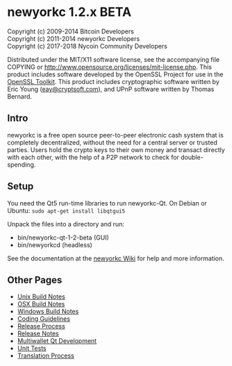 newyorkc 1.2.x BETA
====================

Copyright (c) 2009-2014 Bitcoin Developers  
Copyright (c) 2011-2014 newyorkc Developers  
Copyright (c) 2017-2018 Nycoin Community Developers


Distributed under the MIT/X11 software license, see the accompanying
file COPYING or http://www.opensource.org/licenses/mit-license.php.
This product includes software developed by the OpenSSL Project for use in the [OpenSSL Toolkit](http://www.openssl.org/). This product includes
cryptographic software written by Eric Young ([eay@cryptsoft.com](mailto:eay@cryptsoft.com)), and UPnP software written by Thomas Bernard.


Intro
---------------------
newyorkc is a free open source peer-to-peer electronic cash system that is
completely decentralized, without the need for a central server or trusted
parties.  Users hold the crypto keys to their own money and transact directly
with each other, with the help of a P2P network to check for double-spending.


Setup
---------------------
You need the Qt5 run-time libraries to run newyorkc-Qt. On Debian or Ubuntu:
	`sudo apt-get install libqtgui5`

Unpack the files into a directory and run:


- bin/newyorkc-qt-1-2-beta (GUI)
- bin/newyorkcd (headless)

See the documentation at the [newyorkc Wiki](http://newyorkc.info)
for help and more information.


Other Pages
---------------------
- [Unix Build Notes](build-unix.md)
- [OSX Build Notes](build-osx.md)
- [Windows Build Notes](build-msw.md)
- [Coding Guidelines](coding.md)
- [Release Process](release-process.md)
- [Release Notes](release-notes.md)
- [Multiwallet Qt Development](multiwallet-qt.md)
- [Unit Tests](unit-tests.md)
- [Translation Process](translation_process.md)
